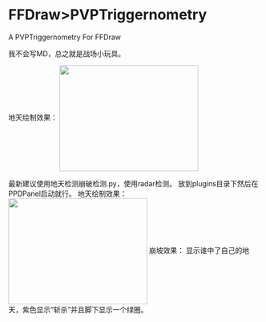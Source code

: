 # FFDraw>PVPTriggernometry
 A PVPTriggernometry For FFDraw

 我不会写MD，总之就是战场小玩具。

地天绘制效果：
<img src="https://media.discordapp.net/attachments/964422812464975892/1107708609313378434/e6ceb3d7f8d2b32d.png" width = "277" height = "211" div align=center />
 
最新建议使用地天检测崩破检测.py，使用radar检测。
放到plugins目录下然后在PPDPanel启动就行。
地天绘制效果：
<img src="https://media.discordapp.net/attachments/888491076262981673/1107948077790273586/8b87c2a16f1f694f.png" width = "277" height = "211" div align=center />
崩坡效果：
显示谁中了自己的地天，紫色显示“斩杀”并且脚下显示一个绿圈。